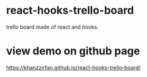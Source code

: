 # react-hooks-trello-board

trello board made of react and hooks.

# view demo on github page

https://khanzzirfan.github.io/react-hooks-trello-board/
